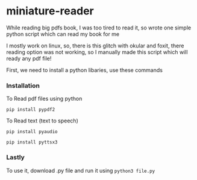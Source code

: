 # miniature-reader
While reading big pdfs book, I was too tired to read it, so wrote one simple python script which can read my book for me

I mostly work on linux, so, there is this glitch with okular and foxit, there reading option was not working, so I manually made this script which will ready any pdf file!

First, we need to install a python libaries, use these commands

### Installation 

To Read pdf files using python

` pip install pypdf2  
`

To Read text (text to speech) 

` pip install pyaudio 
`

` pip install pyttsx3 
`

### Lastly

To use it, download .py file and run it using 
` python3 file.py
`
